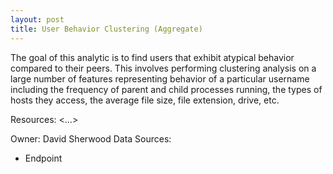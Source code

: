 ```yaml
---
layout: post
title: User Behavior Clustering (Aggregate)
---
```

The goal of this analytic is to find users that exhibit atypical behavior compared to their peers. This involves performing clustering analysis on a large number of features representing behavior of a particular username  including the frequency of parent and child processes running, the types of hosts they access, the average file size, file extension, drive, etc.

Resources: <…>

Owner: David Sherwood
Data Sources:
* Endpoint
